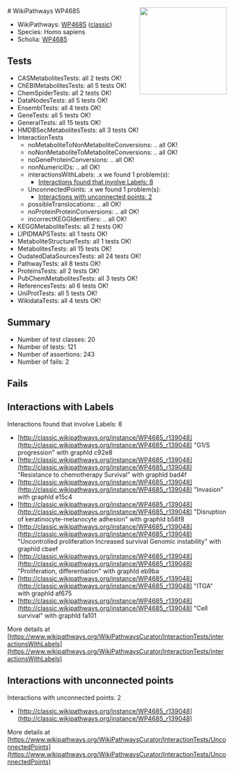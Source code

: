 <img style="float: right; width: 200px" src="https://upload.wikimedia.org/wikipedia/commons/thumb/8/83/Wplogo_with_text_500.png/640px-Wplogo_with_text_500.png" />
# WikiPathways WP4685

* WikiPathways: [WP4685](https://wikipathways.org/pathways/WP4685) ([classic](https://classic.wikipathways.org/instance/WP4685))
* Species: Homo sapiens
* Scholia: [WP4685](https://scholia.toolforge.org/wikipathways/WP4685)
## Tests
* CASMetabolitesTests: all 2 tests OK!
* ChEBIMetabolitesTests: all 5 tests OK!
* ChemSpiderTests: all 2 tests OK!
* DataNodesTests: all 5 tests OK!
* EnsemblTests: all 4 tests OK!
* GeneTests: all 5 tests OK!
* GeneralTests: all 15 tests OK!
* HMDBSecMetabolitesTests: all 3 tests OK!
* InteractionTests
    * noMetaboliteToNonMetaboliteConversions: .. all OK!
    * noNonMetaboliteToMetaboliteConversions: .. all OK!
    * noGeneProteinConversions: .. all OK!
    * nonNumericIDs: .. all OK!
    * interactionsWithLabels: .x we found 1 problem(s):
        * [Interactions found that involve Labels: 8](#630d267f)
    * UnconnectedPoints: .x we found 1 problem(s):
        * [Interactions with unconnected points: 2](#35a61ada)
    * possibleTranslocations: .. all OK!
    * noProteinProteinConversions: .. all OK!
    * incorrectKEGGIdentifiers: .. all OK!
* KEGGMetaboliteTests: all 2 tests OK!
* LIPIDMAPSTests: all 1 tests OK!
* MetaboliteStructureTests: all 1 tests OK!
* MetabolitesTests: all 15 tests OK!
* OudatedDataSourcesTests: all 24 tests OK!
* PathwayTests: all 8 tests OK!
* ProteinsTests: all 2 tests OK!
* PubChemMetabolitesTests: all 3 tests OK!
* ReferencesTests: all 6 tests OK!
* UniProtTests: all 5 tests OK!
* WikidataTests: all 4 tests OK!


## Summary

* Number of test classes: 20
* Number of tests: 121
* Number of assertions: 243
* Number of fails: 2

## Fails

<a name="630d267f" />

## Interactions with Labels

Interactions found that involve Labels: 8

* [http://classic.wikipathways.org/instance/WP4685_r139048](http://classic.wikipathways.org/instance/WP4685_r139048) "G1/S progression" with graphId c92e8
* [http://classic.wikipathways.org/instance/WP4685_r139048](http://classic.wikipathways.org/instance/WP4685_r139048) "Resistance to chemotherapy
Survival" with graphId bad4f
* [http://classic.wikipathways.org/instance/WP4685_r139048](http://classic.wikipathways.org/instance/WP4685_r139048) "Invasion" with graphId e15c4
* [http://classic.wikipathways.org/instance/WP4685_r139048](http://classic.wikipathways.org/instance/WP4685_r139048) "Disruption of
keratinocyte-melanocyte adhesion" with graphId b58f8
* [http://classic.wikipathways.org/instance/WP4685_r139048](http://classic.wikipathways.org/instance/WP4685_r139048) "Uncontrolled proliferation
Increased survival
Genomic instability" with graphId cbaef
* [http://classic.wikipathways.org/instance/WP4685_r139048](http://classic.wikipathways.org/instance/WP4685_r139048) "Proliferation, differentiation" with graphId eb9ba
* [http://classic.wikipathways.org/instance/WP4685_r139048](http://classic.wikipathways.org/instance/WP4685_r139048) "ITGA" with graphId af675
* [http://classic.wikipathways.org/instance/WP4685_r139048](http://classic.wikipathways.org/instance/WP4685_r139048) "Cell survival" with graphId fa101


More details at [https://www.wikipathways.org/WikiPathwaysCurator/InteractionTests/interactionsWithLabels](https://www.wikipathways.org/WikiPathwaysCurator/InteractionTests/interactionsWithLabels)

<a name="35a61ada" />

## Interactions with unconnected points

Interactions with unconnected points: 2

* [http://classic.wikipathways.org/instance/WP4685_r139048](http://classic.wikipathways.org/instance/WP4685_r139048)


More details at [https://www.wikipathways.org/WikiPathwaysCurator/InteractionTests/UnconnectedPoints](https://www.wikipathways.org/WikiPathwaysCurator/InteractionTests/UnconnectedPoints)

